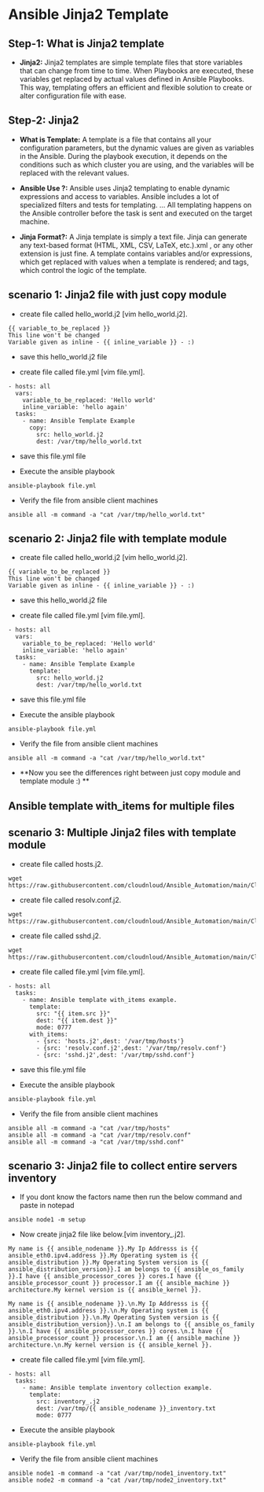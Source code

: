 # Ansible Jinja2 Template

## Step-1: What is Jinja2 template
-  **Jinja2:** Jinja2 templates are simple template files that store variables that can change from time to time. When Playbooks are executed, these variables get replaced by actual values defined in Ansible Playbooks. This way, templating offers an efficient and flexible solution to create or alter configuration file with ease.

## Step-2: Jinja2
 - **What is Template:** A template is a file that contains all your configuration parameters, but the dynamic values are given as variables in the Ansible. During the playbook execution, it depends on the conditions such as which cluster you are using, and the variables will be replaced with the relevant values.
 
 - **Ansible Use ?:** Ansible uses Jinja2 templating to enable dynamic expressions and access to variables. Ansible includes a lot of specialized filters and tests for templating. ... All templating happens on the Ansible controller before the task is sent and executed on the target machine.
 
 - **Jinja Format?:** A Jinja template is simply a text file. Jinja can generate any text-based format (HTML, XML, CSV, LaTeX, etc.).xml , or any other extension is just fine. A template contains variables and/or expressions, which get replaced with values when a template is rendered; and tags, which control the logic of the template.

## scenario 1: Jinja2 file with just copy module

- create file called hello_world.j2 [vim hello_world.j2].
```
{{ variable_to_be_replaced }}
This line won't be changed
Variable given as inline - {{ inline_variable }} - :)
```
- save this hello_world.j2 file

- create file called file.yml [vim file.yml].
```
- hosts: all
  vars:
    variable_to_be_replaced: 'Hello world'
    inline_variable: 'hello again'
  tasks:
    - name: Ansible Template Example
      copy:
        src: hello_world.j2
        dest: /var/tmp/hello_world.txt
```
- save this file.yml file

- Execute the ansible playbook

```
ansible-playbook file.yml
```

- Verify the file from ansible client machines

```
ansible all -m command -a "cat /var/tmp/hello_world.txt"
```




## scenario 2: Jinja2 file with template module

- create file called hello_world.j2 [vim hello_world.j2].
```
{{ variable_to_be_replaced }}
This line won't be changed
Variable given as inline - {{ inline_variable }} - :)
```
- save this hello_world.j2 file

- create file called file.yml [vim file.yml].
```
- hosts: all
  vars:
    variable_to_be_replaced: 'Hello world'
    inline_variable: 'hello again'
  tasks:
    - name: Ansible Template Example
      template:
        src: hello_world.j2
        dest: /var/tmp/hello_world.txt
```
- save this file.yml file

- Execute the ansible playbook

```
ansible-playbook file.yml
```

- Verify the file from ansible client machines

```
ansible all -m command -a "cat /var/tmp/hello_world.txt"
```

- **Now you see the differences right between just copy module and template module :) **


## Ansible template with_items for multiple files


## scenario 3: Multiple Jinja2 files with template module


- create file called hosts.j2.

```
wget https://raw.githubusercontent.com/cloudnloud/Ansible_Automation/main/Class19/hosts.j2
```

- create file called resolv.conf.j2.

```
wget https://raw.githubusercontent.com/cloudnloud/Ansible_Automation/main/Class19/resolv.conf.j2
```

- create file called sshd.j2.

```
wget https://raw.githubusercontent.com/cloudnloud/Ansible_Automation/main/Class19/sshd.j2
```

- create file called file.yml [vim file.yml].
```
- hosts: all
  tasks:
    - name: Ansible template with_items example.
      template:
        src: "{{ item.src }}"
        dest: "{{ item.dest }}"
        mode: 0777
      with_items:
        - {src: 'hosts.j2',dest: '/var/tmp/hosts'}
        - {src: 'resolv.conf.j2',dest: '/var/tmp/resolv.conf'}
        - {src: 'sshd.j2',dest: '/var/tmp/sshd.conf'}
```
- save this file.yml file

- Execute the ansible playbook

```
ansible-playbook file.yml
```

- Verify the file from ansible client machines

```
ansible all -m command -a "cat /var/tmp/hosts"
ansible all -m command -a "cat /var/tmp/resolv.conf"
ansible all -m command -a "cat /var/tmp/sshd.conf"
```

## scenario 3: Jinja2 file to collect entire servers inventory

- If you dont know the factors name then run the below command and paste in notepad

```
ansible node1 -m setup
```

- Now create jinja2 file like below.[vim inventory_.j2].

```
My name is {{ ansible_nodename }}.My Ip Addresss is {{ ansible_eth0.ipv4.address }}.My Operating system is {{ ansible_distribution }}.My Operating System version is {{ ansible_distribution_version}}.I am belongs to {{ ansible_os_family }}.I have {{ ansible_processor_cores }} cores.I have {{ ansible_processor_count }} processor.I am {{ ansible_machine }} architecture.My kernel version is {{ ansible_kernel }}.
```

```
My name is {{ ansible_nodename }}.\n.My Ip Addresss is {{ ansible_eth0.ipv4.address }}.\n.My Operating system is {{ ansible_distribution }}.\n.My Operating System version is {{ ansible_distribution_version}}.\n.I am belongs to {{ ansible_os_family }}.\n.I have {{ ansible_processor_cores }} cores.\n.I have {{ ansible_processor_count }} processor.\n.I am {{ ansible_machine }} architecture.\n.My kernel version is {{ ansible_kernel }}.
```


- create file called file.yml [vim file.yml].
```
- hosts: all
  tasks:
    - name: Ansible template inventory collection example.
      template:
        src: inventory_.j2
        dest: /var/tmp/{{ ansible_nodename }}_inventory.txt
        mode: 0777
```


- Execute the ansible playbook

```
ansible-playbook file.yml
```

- Verify the file from ansible client machines

```
ansible node1 -m command -a "cat /var/tmp/node1_inventory.txt"
ansible node2 -m command -a "cat /var/tmp/node2_inventory.txt"
```